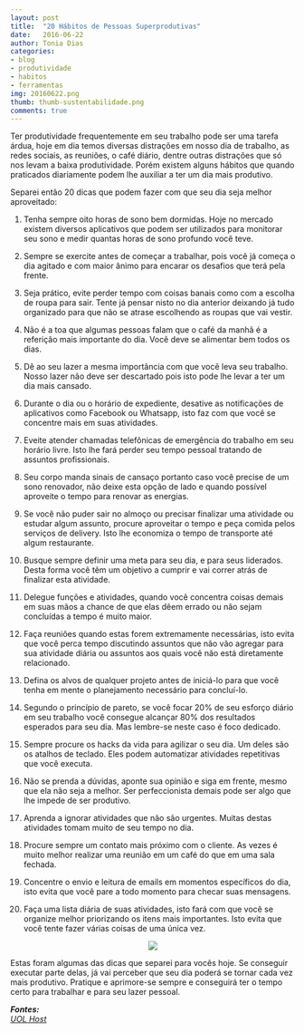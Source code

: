 ```yaml
---
layout: post
title:  "20 Hábitos de Pessoas Superprodutivas"
date:   2016-06-22
author: Tonia Dias
categories: 
- blog
- produtividade
- habitos
- ferramentas
img: 20160622.png
thumb: thumb-sustentabilidade.png
comments: true
---
```


Ter produtividade frequentemente em seu trabalho pode ser uma tarefa árdua, hoje em dia temos diversas distrações em nosso dia de trabalho, as redes sociais, as reuniões, o café diário, dentre outras distrações que só nos levam a baixa produtividade. Porém existem alguns hábitos que quando praticados diariamente podem lhe auxiliar a ter um dia mais produtivo.<!--more-->

Separei então 20 dicas que podem fazer com que seu dia seja melhor aproveitado:

1) Tenha sempre oito horas de sono bem dormidas. Hoje no mercado existem diversos aplicativos que podem ser utilizados para monitorar seu sono e medir quantas horas de sono profundo você teve.

2) Sempre se exercite antes de começar a trabalhar, pois você já começa o dia agitado e com maior ânimo para encarar os desafios que terá pela frente.

3) Seja prático, evite perder tempo com coisas banais como com a escolha de roupa para sair. Tente já pensar nisto no dia anterior deixando já tudo organizado para que não se atrase escolhendo as roupas que vai vestir.

4) Não é a toa que algumas pessoas falam que o café da manhã é a referição mais importante do dia. Você deve se alimentar bem todos os dias.

5) Dê ao seu lazer a mesma importância com que você leva seu trabalho. Nosso lazer não deve ser descartado pois isto pode lhe levar a ter um dia mais cansado.

6) Durante o dia ou o horário de expediente, desative as notificações de aplicativos como Facebook ou Whatsapp, isto faz com que você se concentre mais em suas atividades.

7) Eveite atender chamadas telefônicas de emergência do trabalho em seu horário livre. Isto lhe fará perder seu tempo pessoal tratando de assuntos profissionais.

8) Seu corpo manda sinais de cansaço portanto caso você precise de um sono renovador, não deixe esta opção de lado e quando possível aproveite o tempo para renovar as energias.

9) Se você não puder sair no almoço ou precisar finalizar uma atividade ou estudar algum assunto, procure aproveitar o tempo e peça comida pelos serviços de delivery. Isto lhe economiza o tempo de transporte até algum restaurante.

10) Busque sempre definir uma meta para seu dia, e para seus liderados. Desta forma você têm um objetivo a cumprir e vai correr atrás de finalizar esta atividade.

11) Delegue funções e atividades, quando você concentra coisas demais em suas mãos a chance de que elas dêem errado ou não sejam concluídas a tempo é muito maior.

12) Faça reuniões quando estas forem extremamente necessárias, isto evita que você perca tempo discutindo assuntos que não vão agregar para sua atividade diária ou assuntos aos quais você não está diretamente relacionado.

13) Defina os alvos de qualquer projeto antes de iniciá-lo para que você tenha em mente o planejamento necessário para concluí-lo.

14) Segundo o princípio de pareto, se você focar 20% de seu esforço diário em seu trabalho você consegue alcançar 80% dos resultados esperados para seu dia. Mas lembre-se neste caso é foco dedicado.

15) Sempre procure os hacks da vida para agilizar o seu dia. Um deles são os atalhos de teclado. Eles podem automatizar atividades repetitivas que você executa.

16) Não se prenda a dúvidas, aponte sua opinião e siga em frente, mesmo que ela não seja a melhor. Ser perfeccionista demais pode ser algo que lhe impede de ser produtivo.

17) Aprenda a ignorar atividades que não são urgentes. Muitas destas atividades tomam muito de seu tempo no dia.

18) Procure sempre um contato mais próximo com o cliente. As vezes é muito melhor realizar uma reunião em um café do que em uma sala fechada.

19) Concentre o envio e leitura de emails em momentos específicos do dia, isto evita que você pare a todo momento para checar suas mensagens.

20) Faça uma lista diária de suas atividades, isto fará com que você se organize melhor priorizando os itens mais importantes. Isto evita que você tente fazer várias coisas de uma única vez.

<p align="center">
  <img src="http://imguol.com.br/uolhost/academia/infografico_vinte_habitos_de_pessoas_superprodutivas_uol.jpg" />
</p> 

Estas foram algumas das dicas que separei para vocês hoje. Se conseguir executar parte delas, já vai perceber que seu dia poderá se tornar cada vez mais produtivo. Pratique e aprimore-se sempre e conseguirá ter o tempo certo para trabalhar e para seu lazer pessoal.

<i>
	<b>Fontes: </b><br/>
	<a href="http://www.uolhost.uol.com.br/academia/noticias/gestao-de-empresas/2015/08/25/infografico-20-habitos-de-pessoas-superprodutivas.html#rmcl">UOL Host</a><br/>
</i>